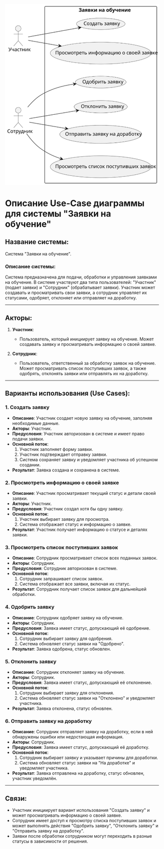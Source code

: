 ![Диаграмма вариантов использования для системы "Заявки на обучение"](./use-case.svg)

# Описание Use-Case диаграммы для системы "Заявки на обучение"


## Название системы:  
Система "Заявки на обучение".

### Описание системы:  
Система предназначена для подачи, обработки и управления заявками на обучение. В системе участвуют два типа пользователей: "Участник" (подает заявки) и "Сотрудник" (обрабатывает заявки). Участник может создавать и просматривать свои заявки, а сотрудник управляет их статусами, одобряет, отклоняет или отправляет на доработку.

---

## Акторы:

1. **Участник**:
   - Пользователь, который инициирует заявку на обучение. Может создавать заявку и просматривать информацию о своей заявке.

2. **Сотрудник**:
   - Пользователь, ответственный за обработку заявок на обучение. Может просматривать список поступивших заявок, а также одобрять, отклонять заявки или отправлять их на доработку.

---

## Варианты использования (Use Cases):

### 1. Создать заявку  
   - **Описание**: Участник создает новую заявку на обучение, заполняя необходимые данные.
   - **Акторы**: Участник.
   - **Предусловия**: Участник авторизован в системе и имеет право подачи заявки.
   - **Основной поток**: 
      1. Участник заполняет форму заявки.
      2. Участник подтверждает отправку заявки.
      3. Система сохраняет заявку и уведомляет участника об успешном создании.
   - **Результат**: Заявка создана и сохранена в системе.

### 2. Просмотреть информацию о своей заявке  
   - **Описание**: Участник просматривает текущий статус и детали своей заявки.
   - **Акторы**: Участник.
   - **Предусловия**: Участник создал хотя бы одну заявку.
   - **Основной поток**: 
      1. Участник выбирает заявку для просмотра.
      2. Система отображает статус и информацию о заявке.
   - **Результат**: Участник получает информацию о статусе и деталях заявки.

### 3. Просмотреть список поступивших заявок  
   - **Описание**: Сотрудник просматривает список всех поданных заявок.
   - **Акторы**: Сотрудник.
   - **Предусловия**: Сотрудник авторизован в системе.
   - **Основной поток**: 
      1. Сотрудник запрашивает список заявок.
      2. Система отображает все заявки, включая их статус.
   - **Результат**: Сотрудник получает список заявок для дальнейшей обработки.

### 4. Одобрить заявку  
   - **Описание**: Сотрудник одобряет заявку на обучение.
   - **Акторы**: Сотрудник.
   - **Предусловия**: Заявка имеет статус, допускающий её одобрение.
   - **Основной поток**: 
      1. Сотрудник выбирает заявку для одобрения.
      2. Система обновляет статус заявки на "Одобрено".
   - **Результат**: Заявка одобрена, статус обновлен.

### 5. Отклонить заявку  
   - **Описание**: Сотрудник отклоняет заявку на обучение.
   - **Акторы**: Сотрудник.
   - **Предусловия**: Заявка имеет статус, допускающий её отклонение.
   - **Основной поток**: 
      1. Сотрудник выбирает заявку для отклонения.
      2. Система обновляет статус заявки на "Отклонено" и уведомляет участника.
   - **Результат**: Заявка отклонена, статус обновлен.

### 6. Отправить заявку на доработку  
   - **Описание**: Сотрудник отправляет заявку на доработку, если в ней обнаружены ошибки или недостающая информация.
   - **Акторы**: Сотрудник.
   - **Предусловия**: Заявка имеет статус, допускающий её доработку.
   - **Основной поток**: 
      1. Сотрудник выбирает заявку и указывает причины для доработки.
      2. Система обновляет статус заявки на "На доработке" и уведомляет участника.
   - **Результат**: Заявка отправлена на доработку, статус обновлен, участник уведомлён.

---

## Связи:

- Участник инициирует вариант использования "Создать заявку" и может просматривать информацию о своей заявке.
- Сотрудник имеет доступ к просмотру списка поступивших заявок и может выполнять действия "Одобрить заявку", "Отклонить заявку" и "Отправить заявку на доработку".
- Заявки после обработки сотрудником могут переходить в разные статусы в зависимости от решения.
